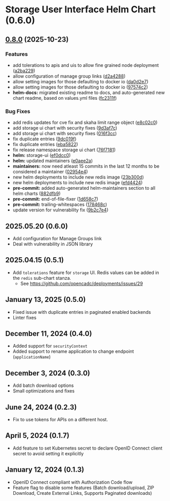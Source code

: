 # Storage User Interface Helm Chart (0.6.0)

## [0.8.0](https://github.com/opencadc/deployments/compare/storageui-0.7.0...storageui-0.8.0) (2025-10-23)


### Features

* add tolerations to apis and uis to allow fine grained node deployment ([a2ba229](https://github.com/opencadc/deployments/commit/a2ba2291ffc4cbb41cf47b0d6f1376c8ec64d3d7))
* allow configuration of manage group links ([d2a4288](https://github.com/opencadc/deployments/commit/d2a4288318b66244484ab3195cace659ffc38f41))
* allow setting images for those defaulting to docker io ([da0d2e7](https://github.com/opencadc/deployments/commit/da0d2e7fbcf90639adc83a47b0517de827929399))
* allow setting images for those defaulting to docker io ([97574c2](https://github.com/opencadc/deployments/commit/97574c274c1bf459951d21edbcf539a0abfe0398))
* **helm-docs:** migrated existing readme to docs, and auto-generated new chart readme, based on values.yml files ([fc2311f](https://github.com/opencadc/deployments/commit/fc2311f11767056b3cc612f45af6e1e87e470ea3))


### Bug Fixes

* add redis updates for cve fix and skaha limit range object ([e8c02c0](https://github.com/opencadc/deployments/commit/e8c02c0e780d7eeebceed6c237e409d5fc84dba5))
* add storage ui chart with security fixes ([9d3af7c](https://github.com/opencadc/deployments/commit/9d3af7c8b1ff197adfade1615a7b0fc1868dbdff))
* add storage ui chart with security fixes ([016f3cc](https://github.com/opencadc/deployments/commit/016f3cced6d4925f5fddbb7f581d96a459ba4765))
* fix duplicate entries ([9dc019f](https://github.com/opencadc/deployments/commit/9dc019f5067c59053b87724313b80e18fdc9ab12))
* fix duplicate entries ([eba5822](https://github.com/opencadc/deployments/commit/eba5822eaf3004dae69dfe0612bc9b8e8e1a619d))
* fix release namespace storage ui chart ([76f7181](https://github.com/opencadc/deployments/commit/76f71813003cb95a89de3332f59a1387068dbee0))
* **helm:** storage-ui ([ef0dcc0](https://github.com/opencadc/deployments/commit/ef0dcc0907e24cbc06a61728a93c79ce63a62202))
* **helm:** updated maintainers ([e0aee2a](https://github.com/opencadc/deployments/commit/e0aee2a45b84437f0dda7ad86fb1b7a3853b7c6b))
* **maintainers:** now need atleast 15 commits in the last 12 months to be considered a maintainer ([02954e4](https://github.com/opencadc/deployments/commit/02954e4e190774cf4756e9b3f90594eac2a80499))
* new helm deployments to include new redis image ([23b300d](https://github.com/opencadc/deployments/commit/23b300d58a1de07ad5ff7c21155b0976fd338518))
* new helm deployments to include new redis image ([efd4424](https://github.com/opencadc/deployments/commit/efd442462b42bcc56b199c2813e5347fcf105e60))
* **pre-commit:** added auto-generated helm-maintainers section to all helm charts ([882dfb9](https://github.com/opencadc/deployments/commit/882dfb9f2cf2f0d1b3615d7768b92a2f39c122b8))
* **pre-commit:** end-of-file-fixer ([1d658c7](https://github.com/opencadc/deployments/commit/1d658c75c74faedd7293d5151be51df295a1ddd9))
* **pre-commit:** trailing-whitespaces ([178468c](https://github.com/opencadc/deployments/commit/178468c8082ca69a395ebc5e185a2186afbb3335))
* update version for vulnerability fix ([9b2c7e4](https://github.com/opencadc/deployments/commit/9b2c7e44de3390a1c5c5215cce4202b4b588ee8a))

## 2025.05.20 (0.6.0)
- Add configuration for Manage Groups link
- Deal with vulnerability in JSON library

## 2025.04.15 (0.5.1)
- Add `tolerations` feature for `storage` UI.  Redis values can be added in the `redis` sub-chart stanza.
  - See https://github.com/opencadc/deployments/issues/29

## January 13, 2025 (0.5.0)
- Fixed issue with duplicate entries in paginated enabled backends
- Linter fixes

## December 11, 2024 (0.4.0)
- Added support for `securityContext`
- Added support to rename application to change endpoint (`applicationName`)

## December 3, 2024 (0.3.0)
* Add batch download options
* Small optimizations and fixes

## June 24, 2024 (0.2.3)
* Fix to use tokens for APIs on a different host.

## April 5, 2024 (0.1.7)
* Add feature to set Kubernetes secret to declare OpenID Connect client secret to avoid setting it explicitly

## January 12, 2024 (0.1.3)
* OpenID Connect compliant with Authorization Code flow
* Feature flag to disable some features (Batch download/upload, ZIP Download, Create External Links, Supports Paginated downloads)
